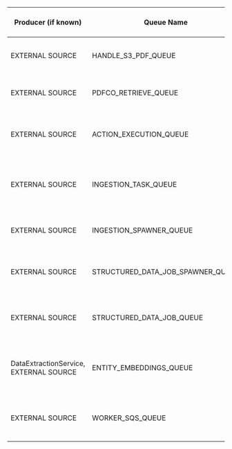 | Producer (if known)                    | Queue Name                        | Consumer (Handler/Service)             | Work Performed (including AWS resources)                                                                       | SNS Output (Topic/Message)                  | SQS Subscription (Output Queue)   |
| -------------------------------------- | --------------------------------- | -------------------------------------- | -------------------------------------------------------------------------------------------------------------- | ------------------------------------------- | --------------------------------- |
| EXTERNAL SOURCE                        | HANDLE_S3_PDF_QUEUE               | worker.service.ts (handleS3Pdf)        | Handles PDF files from S3, processes PDF, may store results in S3/RDS.                                         | DOCUMENTS_TOPIC_ARN                         | structured_data_job_spawner_queue |
| EXTERNAL SOURCE                        | PDFCO_RETRIEVE_QUEUE              | worker.service.ts (pdfcoRetrieve)      | Retrieves PDFCo results, may interact with S3 or other storage.                                                | DOCUMENTS_TOPIC_ARN                         | structured_data_job_spawner_queue |
| EXTERNAL SOURCE                        | ACTION_EXECUTION_QUEUE            | executions.service.ts                  | Executes actions, tracks execution state, writes logs/results to RDS, may trigger notifications.               | EXECUTIONS_TOPIC_ARN                        | action_execution_queue            |
| EXTERNAL SOURCE                        | INGESTION_TASK_QUEUE              | ingestion.service.ts                   | Ingests new data/documents, stores files in S3, updates metadata in RDS, may enqueue downstream jobs.          | INGESTION_TOPIC_ARN                         | _(not found)_                     |
| EXTERNAL SOURCE                        | INGESTION_SPAWNER_QUEUE           | ingestion.service.ts                   | Spawns ingestion jobs, coordinates ingestion tasks, interacts with S3/RDS.                                     | INGESTION_TOPIC_ARN                         | _(not found)_                     |
| EXTERNAL SOURCE                        | STRUCTURED_DATA_JOB_SPAWNER_QUEUE | data-extraction.service.ts             | Extracts structured data using OpenAI LLM, fetches from S3, updates RDS/Prisma, Redis.                         | DATA_EXTRACTION_TOPIC_ARN                   | _(not found)_                     |
| EXTERNAL SOURCE                        | STRUCTURED_DATA_JOB_QUEUE         | data-extraction.service.ts             | Processes structured data jobs, similar to above. May be a downstream/secondary queue.                         | DATA_EXTRACTION_TOPIC_ARN                   | _(not found)_                     |
| DataExtractionService, EXTERNAL SOURCE | ENTITY_EMBEDDINGS_QUEUE           | vectorindex.service.ts                 | Updates vector database/index for similarity search. May interact with S3 for embeddings and RDS for metadata. | VECTOR_INDEX_TOPIC_ARN (ENTITIES_TOPIC_ARN) | entity_embeddings_queue           |
| EXTERNAL SOURCE                        | WORKER_SQS_QUEUE                  | Not directly handled (used for config) | General worker queue, may be used as a default or for config, not directly handled in the code shown.          | N/A                                         | N/A                               |
